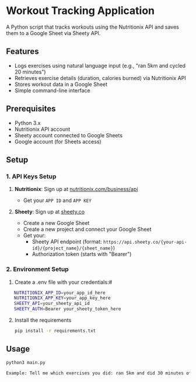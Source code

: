 # Workout Tracking Application

A Python script that tracks workouts using the Nutritionix API and saves them to a Google Sheet via Sheety API.

## Features

- Logs exercises using natural language input (e.g., "ran 5km and cycled 20 minutes")
- Retrieves exercise details (duration, calories burned) via Nutritionix API
- Stores workout data in a Google Sheet
- Simple command-line interface

## Prerequisites

- Python 3.x
- Nutritionix API account
- Sheety account connected to Google Sheets
- Google account (for Sheets access)

## Setup

### 1. API Keys Setup

1. **Nutritionix**: Sign up at [nutritionix.com/business/api](https://www.nutritionix.com/business/api)

   - Get your `APP ID` and `APP KEY`

2. **Sheety**: Sign up at [sheety.co](https://sheety.co)
   - Create a new Google Sheet
   - Create a new project and connect your Google Sheet
   - Get your:
     - Sheety API endpoint (format: `https://api.sheety.co/{your-api-id}/{project_name}/{sheet_name}`)
     - Authorization token (starts with "Bearer")

### 2. Environment Setup

1. Create a .env file with your credentials:#

```bash
   NUTRITIONIX_APP_ID=your_app_id_here
   NUTRITIONIX_APP_KEY=your_app_key_here
   SHEETY_API=your_sheety_api_id
   SHEETY_AUTH=Bearer your_sheety_token_here
```

2. Install the requirements
   ```bash
   pip install -r requirements.txt
   ```

## Usage

```bash
python3 main.py
```

```bash
Example: Tell me which exercises you did: ran 5km and did 30 minutes of weight training
```
